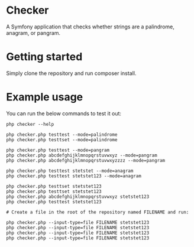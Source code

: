 # Checker
A Symfony application that checks whether strings are a palindrome, anagram, or pangram.

# Getting started

Simply clone the repository and run composer install.

# Example usage

You can run the below commands to test it out:

```
php checker --help

php checker.php testtest --mode=palindrome
php checker.php testtset --mode=palindrome

php checker.php testtest --mode=pangram
php checker.php abcdefghijklmnopqrstuvwxyz --mode=pangram
php checker.php abcdefghijklmnopqrstuvwxyzzzz --mode=pangram

php checker.php testtest stetstet --mode=anagram
php checker.php testtest stetstet123 --mode=anagram

php checker.php testtset stetstet123
php checker.php testtset stetstet123
php checker.php abcdefghijklmnopqrstuvwxyz stetstet123
php checker.php testtest stetstet123

# Create a file in the root of the repository named FILENAME and run:

php checker.php --input-type=file FILENAME stetstet123
php checker.php --input-type=file FILENAME stetstet123
php checker.php --input-type=file FILENAME stetstet123
php checker.php --input-type=file FILENAME stetstet123
```
